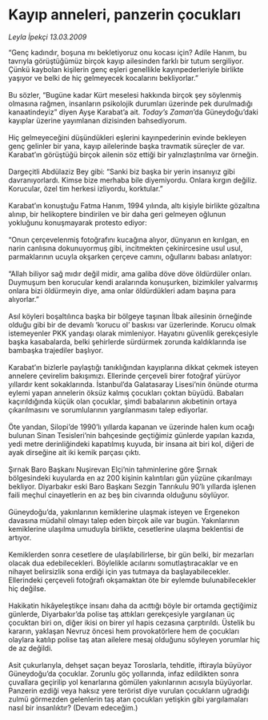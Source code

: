 # Kayıp anneleri, panzerin çocukları

*Leyla İpekçi 13.03.2009*

<div class="taraf_structure_2col_1zq">
<div class="margen_n">



 <p>“Genç kadındır, boşuna mı bekletiyoruz onu kocası için? Adile Hanım, bu tavrıyla görüştüğümüz birçok kayıp ailesinden farklı bir tutum sergiliyor. Çünkü kaybolan kişilerin genç eşleri genellikle kayınpederleriyle birlikte yaşıyor ve belki de hiç gelmeyecek kocalarını bekliyorlar.” <br/><br/>Bu sözler, “Bugüne kadar Kürt meselesi hakkında birçok şey söylenmiş olmasına rağmen, insanların psikolojik durumları üzerinde pek durulmadığı kanaatindeyiz” diyen Ayşe Karabat’a ait. <i>Today’s Zaman</i>’da Güneydoğu’daki kayıplar üzerine yayımlanan dizisinden bahsediyorum. <br/><br/>Hiç gelmeyeceğini düşündükleri eşlerini kayınpederinin evinde bekleyen genç gelinler bir yana, kayıp ailelerinde başka travmatik süreçler de var. Karabat’ın görüştüğü birçok ailenin söz ettiği bir yalnızlaştırılma var örneğin. <br/><br/>Dargeçitli Abdülaziz Bey gibi: “Sanki biz başka bir yerin insanıyız gibi davranıyorlardı. Kimse bize merhaba bile diyemiyordu. Onlara kırgın değiliz. Korucular, özel tim herkesi izliyordu, korktular.” <br/><br/>Karabat’ın konuştuğu Fatma Hanım, 1994 yılında, altı kişiyle birlikte gözaltına alınıp, bir helikoptere bindirilen ve bir daha geri gelmeyen oğlunun yokluğunu konuşmayarak protesto ediyor: <br/><br/>“Onun çerçevelenmiş fotoğrafını kucağına alıyor, dünyanın en kırılgan, en narin canlısına dokunuyormuş gibi, incitmekten çekinircesine usul usul, parmaklarının ucuyla okşarken çerçeve camını, oğullarını babası anlatıyor: <br/><br/>“Allah biliyor sağ mıdır değil midir, ama galiba döve döve öldürdüler onları. Duymuşum ben korucular kendi aralarında konuşurken, bizimkiler yalvarmış onlara bizi öldürmeyin diye, ama onlar öldürdükleri adam başına para alıyorlar.” <br/><br/>Asıl köyleri boşaltılınca başka bir bölgeye taşınan İlbak ailesinin örneğinde olduğu gibi bir de devamlı ‘korucu ol’ baskısı var üzerlerinde. Korucu olmak istemeyenler PKK yandaşı olarak mimleniyor. Hayatını güvenlik gerekçesiyle başka kasabalarda, belki şehirlerde sürdürmek zorunda kaldıklarında ise bambaşka trajediler başlıyor. <br/><br/>Karabat’ın bizlerle paylaştığı tanıklığından kayıplarına dikkat çekmek isteyen annelere çevirelim bakışımızı. Ellerinde çerçeveli birer fotoğraf yürüyor yıllardır kent sokaklarında. İstanbul’da Galatasaray Lisesi’nin önünde oturma eylemi yapan annelerin öksüz kalmış çocukları çoktan büyüdü. Babaları kaçırıldığında küçük olan çocuklar, şimdi babalarının akıbetinin ortaya çıkarılmasını ve sorumlularının yargılanmasını talep ediyorlar. <br/><br/>Öte yandan, Silopi’de 1990’lı yıllarda kapanan ve üzerinde halen kum ocağı bulunan Sinan Tesisleri’nin bahçesinde geçtiğimiz günlerde yapılan kazıda, yedi metre derinliğindeki kapatılmış kuyuda, bir insana ait biri kol, diğeri de ayak dirseğine ait iki kemik parçası çıktı. <br/><br/>Şırnak Baro Başkanı Nuşirevan Elçi’nin tahminlerine göre Şırnak bölgesindeki kuyularda en az 200 kişinin kalıntıları gün yüzüne çıkarılmayı bekliyor. Diyarbakır eski Baro Başkanı Sezgin Tanrıkulu 90’lı yıllarda işlenen faili meçhul cinayetlerin en az beş bin civarında olduğunu söylüyor. <br/><br/>Güneydoğu’da, yakınlarının kemiklerine ulaşmak isteyen ve Ergenekon davasına müdahil olmayı talep eden birçok aile var bugün. Yakınlarının kemiklerine ulaşılma umuduyla birlikte, cesetlerine ulaşma beklentisi de artıyor. <br/><br/>Kemiklerden sonra cesetlere de ulaşılabilirlerse, bir gün belki, bir mezarları olacak dua edebilecekleri. Böylelikle acılarını somutlaştıracaklar ve en nihayet belirsizlik sona erdiği için yas tutmaya da başlayabilecekler. Ellerindeki çerçeveli fotoğrafı okşamaktan öte bir eylemde bulunabilecekler hiç değilse. <br/><br/>Hakikatin hikâyeleştikçe insanı daha da acıttığı böyle bir ortamda geçtiğimiz günlerde, Diyarbakır’da polise taş attıkları gerekçesiyle yargılanan üç çocuktan biri on, diğer ikisi on birer yıl hapis cezasına çarptırıldı. Üstelik bu kararın, yaklaşan Nevruz öncesi hem provokatörlere hem de çocukları olaylara katılıp polise taş atan ailelere mesaj olduğunu söyleyen yorumlar hiç de az değildi. <br/><br/>Asit çukurlarıyla, dehşet saçan beyaz Toroslarla, tehditle, iftirayla büyüyor Güneydoğu’da çocuklar. Zorunlu göç yollarında, infaz edildikten sonra çuvallara geçirilip yol kenarlarına gömülen yakınlarının acısıyla büyüyorlar. Panzerin ezdiği veya haksız yere terörist diye vurulan çocukların uğradığı zulmü görmezden gelenlerin taş atan çocukları yetişkin gibi yargılamaları nasıl bir insanlıktır? (Devam edeceğim.)</p>

<br/>


<div id="taraf_not">
</div>

</div>


</div>
